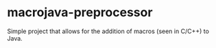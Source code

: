 # macrojava-preprocessor
Simple project that allows for the addition of macros (seen in C/C++) to Java. 
